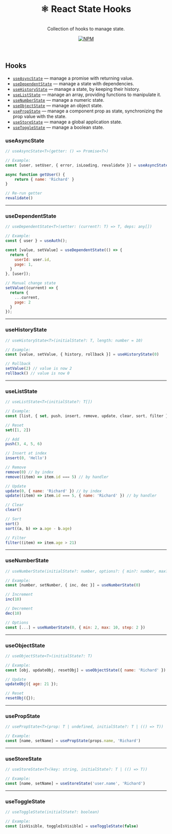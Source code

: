 <div align="center">
  <h1>
    <br>
    ⚛️ React State Hooks
    <br>
  </h1>

  <p>
    <br>
    Collection of hooks to manage state.
    <br>
  </p>

  <a href="https://www.npmjs.com/package/react-state-hooks">
   <img src="https://img.shields.io/npm/v/react-state-hooks.svg" alt="NPM" />
  </a>
</div>

<br>
<br>

## Hooks

- [`useAsyncState`](#useAsyncState) — manage a promise with returning value.
- [`useDependentState`](#useDependentState) — manage a state with dependencies.
- [`useHistoryState`](#useHistoryState) — manage a state, by keeping their history.
- [`useListState`](#useListState) — manage an array, providing functions to manipulate it.
- [`useNumberState`](#useNumberState) — manage a numeric state.
- [`useObjectState`](#useObjectState) — manage an object state.
- [`usePropState`](#usePropState) — manage a component prop as state, synchronizing the prop value with the state.
- [`useStoreState`](#useStoreState) — manage a global application state.
- [`useToggleState`](#useToggleState) — manage a boolean state.

### useAsyncState
```jsx
// useAsyncState<T>(getter: () => Promise<T>)

// Example:
const [user, setUser, { error, isLoading, revalidate }] = useAsyncState(getUser)

async function getUser() {
    return { name: 'Richard' }
}

// Re-run getter
revalidate()
```

---

### useDependentState
```jsx
// useDependentState<T>(setter: (current?: T) => T, deps: any[])

// Example:
const { user } = useAuth();

const [value, setValue] = useDependentState(() => {
  return {
    userId: user.id,
    page: 1,
  }
}, [user]);

// Manual change state
setValue((current) => {
  return {
    ...current,
    page: 2
  }
});
```

---

### useHistoryState
```jsx
// useHistoryState<T>(initialState?: T, length: number = 10)

// Example:
const [value, setValue, { history, rollback }] = useHistoryState(0)

// Rollback
setValue(2) // value is now 2
rollback() // value is now 0
```

---

### useListState
```jsx
// useListState<T>(initialState?: T[])

// Example:
const [list, { set, push, insert, remove, update, clear, sort, filter }] = useListState({ name: 'Richard' })

// Reset
set([1, 2])

// Add
push(3, 4, 5, 6)

// Insert at index
insert(0, 'Hello')

// Remove
remove(0) // by index
remove((item) => item.id === 5) // by handler

// Update
update(0, { name: 'Richard' }) // by index
update((item) => item.id === 5, { name: 'Richard' }) // by handler

// Clear
clear()

// Sort
sort()
sort((a, b) => a.age - b.age)

// Filter
filter((item) => item.age > 21)

```

---

### useNumberState
```jsx
// useNumberState(initialState?: number, options?: { min?: number, max?: number, step?: number })

// Example:
const [number, setNumber, { inc, dec }] = useNumberState(0)

// Increment
inc(10)

// Decrement
dec(10)

// Options
const [...] = useNumberState(0, { min: 2, max: 10, step: 2 })
```

---

### useObjectState
```jsx
// useObjectState<T>(initialState?: T)

// Example:
const [obj, updateObj, resetObj] = useObjectState({ name: 'Richard' })

// Update
updateObj({ age: 21 });

// Reset
resetObj({});
```

---

### usePropState
```jsx
// usePropState<T>(prop: T | undefined, initialState?: T | (() => T))

// Example:
const [name, setName] = usePropState(props.name, 'Richard')
```

---

### useStoreState

```jsx
// useStoreState<T>(key: string, initialState?: T | (() => T))

// Example:
const [name, setName] = useStoreState('user.name', 'Richard')
```

---

### useToggleState
```jsx
// useToggleState(initialState?: boolean)

// Example:
const [isVisible, toggleIsVisible] = useToggleState(false)
```
